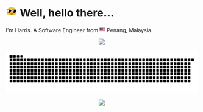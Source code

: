 # <img src="./assets/img/blob-sunglasses.gif" width="30"> Well, hello there... 

I'm Harris. A Software Engineer from <img src="./assets/img/my_square.png" width="15"> Penang, Malaysia.  

<!-- GitHub Stats -->
<!-- <p align="center">
    <img src="https://github-readme-stats.vercel.app/api?username=harrisadni&count_private=true&show_icons=true&theme=dark">
</p> -->

<!-- Skill Icons -->
<p align="center">
    <img src="https://skillicons.dev/icons?perline=8&i=js,ts,html,css,cs,php,c,cpp,java,py,nodejs,angular,react,dotnet,flask,powershell,vscode,visualstudio,arduino,gcp,mysql,firebase">
</p>

<!-- Snake Game -->
<p>
    <img src="https://raw.githubusercontent.com/harrisadni/harrisadni/snakegame-output/assets/snakegame-output/github-snake-dark.svg">
</p>

<!-- View Counter -->
<div align="center">
  <img src="https://komarev.com/ghpvc/?username=harrisadni" width="100"/>
</div>

